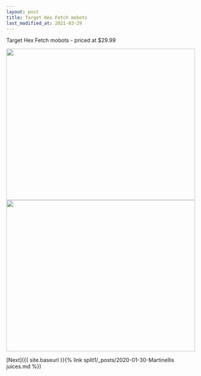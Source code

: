 ```yaml
---
layout: post
title: Target Hex Fetch mobots 
last_modified_at: 2021-03-29
---
```


Target Hex Fetch mobots - priced at $29.99

<img src="{{ site.baseurl }}/images/Target Hex fetch mobots 1.jpg" class="responsive" width="500" height="400" />

<img src="{{ site.baseurl }}/images/Target Hex fetch mobots 2.jpg" class="responsive" width="500" height="400" />

[Next]({{ site.baseurl }}{% link split1/_posts/2020-01-30-Martinellis juices.md %})
